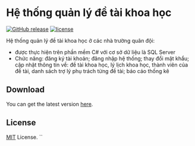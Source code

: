 # Hệ thống quản lý đề tài khoa học

[![GitHub release](https://img.shields.io/github/release/J2TeaM/idm-trial-reset.svg?maxAge=2592000)](https://github.com/HoangtuVungxa/QuanLyDeTaiKhoaHocThongTin/releases/latest)
[![license](https://img.shields.io/github/license/J2TeaM/idm-trial-reset.svg?maxAge=2592000)](https://github.com/J2TeaM/idm-trial-reset/blob/master/LICENSE)

Hệ thống quản lý đề tài khoa học ở các nhà trường quân đội:

- được thực hiện trên phần mềm C# với cơ sở dữ liệu là SQL Server
- Chức năng: đăng ký tài khoản; đăng nhập hệ thống; thay đổi mật khẩu; cập nhật thông tin về: đề tài khoa học, lý lịch khoa học, thành viên của đề tài, danh sách trợ lý phụ trách từng đề tài; báo cáo thống kê

## Download

You can get the latest version [here](https://github.com/HoangtuVungxa/QuanLyDeTaiKhoaHocThongTin/releases/latest).

## License

[MIT](LICENSE) License.
``
